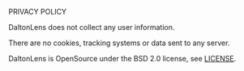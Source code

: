 PRIVACY POLICY

DaltonLens does not collect any user information. 

There are no cookies, tracking systems or data sent to any server.

DaltonLens is OpenSource under the BSD 2.0 license, see [LICENSE](LICENSE).
